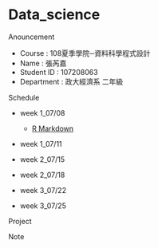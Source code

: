# Data_science

Anouncement

 * Course : 108夏季學院─資料科學程式設計
 * Name : 張芮嘉
 * Student ID : 107208063
 * Department : 政大經濟系 二年級
 
Schedule

* week 1_07/08

  * [R Markdown](https://rachel0718.github.io/data_science/week%201/hw_0.html)

* week 1_07/11
* week 2_07/15
* week 2_07/18
* week 3_07/22
* week 3_07/25

Project

Note
